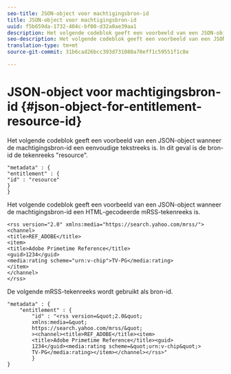 ```yaml
---
seo-title: JSON-object voor machtigingsbron-id
title: JSON-object voor machtigingsbron-id
uuid: f5b659da-1732-404c-bf00-d32a0ae39aa1
description: Het volgende codeblok geeft een voorbeeld van een JSON-object wanneer de machtigingsbron-id een eenvoudige tekstreeks is.
seo-description: Het volgende codeblok geeft een voorbeeld van een JSON-object wanneer de machtigingsbron-id een eenvoudige tekstreeks is.
translation-type: tm+mt
source-git-commit: 31b6cad26bcc393d731080a70eff1c59551f1c8e

---
```



# JSON-object voor machtigingsbron-id {#json-object-for-entitlement-resource-id}

Het volgende codeblok geeft een voorbeeld van een JSON-object wanneer de machtigingsbron-id een eenvoudige tekstreeks is. In dit geval is de bron-id de tekenreeks &quot;resource&quot;.

```
"metadata" : { 
"entitlement" : { 
"id" : "resource" 
} 
}
```

Het volgende codeblok geeft een voorbeeld van een JSON-object wanneer de machtigingsbron-id een HTML-gecodeerde mRSS-tekenreeks is.

```
<rss version="2.0" xmlns:media="https://search.yahoo.com/mrss/"> 
<channel> 
<title>REF_ADOBE</title> 
<item> 
<title>Adobe Primetime Reference</title> 
<guid>1234</guid> 
<media:rating scheme="urn:v-chip">TV-PG</media:rating> 
</item> 
</channel> 
</rss>
```

De volgende mRSS-tekenreeks wordt gebruikt als bron-id.

```
"metadata" : { 
    "entitlement" : { 
        "id" : "<rss version=&quot;2.0&quot; 
        xmlns:media=&quot; 
        https://search.yahoo.com/mrss/&quot; 
        ><channel><title>REF_ADOBE</title><item> 
        <title>Adobe Primetime Reference</title><guid> 
        1234</guid><media:rating scheme=&quot;urn:v-chip&quot;> 
        TV-PG</media:rating></item></channel></rss>" 
        } 
} 
```
